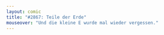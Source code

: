 ```yaml
---
layout: comic
title: "#2867: Teile der Erde"
mouseover: "Und die kleine E wurde mal wieder vergessen."
---
```

